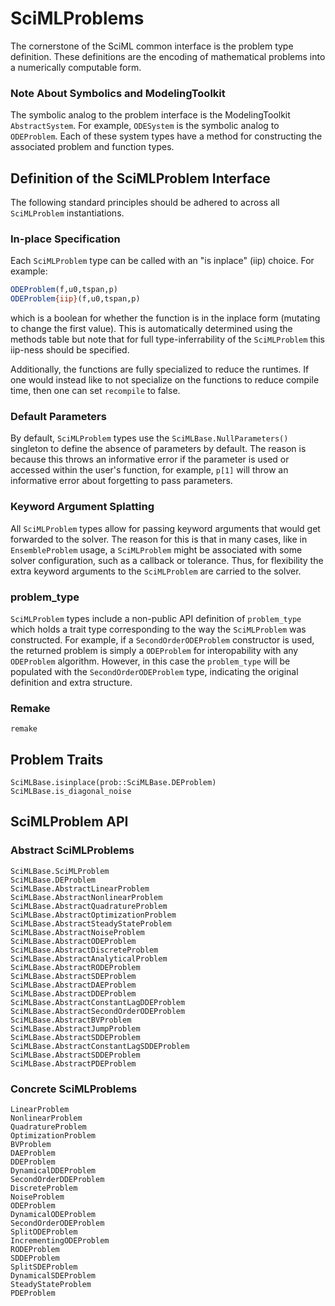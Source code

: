 # SciMLProblems

The cornerstone of the SciML common interface is the problem type definition.
These definitions are the encoding of mathematical problems into a numerically
computable form. 

### Note About Symbolics and ModelingToolkit

The symbolic analog to the problem interface is the ModelingToolkit `AbstractSystem`.
For example, `ODESystem` is the symbolic analog to `ODEProblem`. Each of these system
types have a method for constructing the associated problem and function types.

## Definition of the SciMLProblem Interface

The following standard principles should be adhered to across all 
`SciMLProblem` instantiations.

### In-place Specification

Each `SciMLProblem` type can be called with an "is inplace" (iip) choice. For example:

```julia
ODEProblem(f,u0,tspan,p)
ODEProblem{iip}(f,u0,tspan,p)
```

which is a boolean for whether the function is in the inplace form (mutating to
change the first value). This is automatically determined using the methods table
but note that for full type-inferrability of the `SciMLProblem` this iip-ness should
be specified.

Additionally, the functions are fully specialized to reduce the runtimes. If one
would instead like to not specialize on the functions to reduce compile time,
then one can set `recompile` to false.

### Default Parameters

By default, `SciMLProblem` types use the `SciMLBase.NullParameters()` singleton to
define the absence of parameters by default. The reason is because this throws an
informative error if the parameter is used or accessed within the user's function,
for example, `p[1]` will throw an informative error about forgetting to pass
parameters.

### Keyword Argument Splatting

All `SciMLProblem` types allow for passing keyword arguments that would get forwarded
to the solver. The reason for this is that in many cases, like in `EnsembleProblem`
usage, a `SciMLProblem` might be associated with some solver configuration, such as a
callback or tolerance. Thus, for flexibility the extra keyword arguments to the
`SciMLProblem` are carried to the solver.

### problem_type

`SciMLProblem` types include a non-public API definition of `problem_type` which holds
a trait type corresponding to the way the `SciMLProblem` was constructed. For example,
if a `SecondOrderODEProblem` constructor is used, the returned problem is simply a
`ODEProblem` for interopability with any `ODEProblem` algorithm. However, in this case
the `problem_type` will be populated with the `SecondOrderODEProblem` type, indicating
the original definition and extra structure.

### Remake

```@docs
remake
```

## Problem Traits

```@docs
SciMLBase.isinplace(prob::SciMLBase.DEProblem)
SciMLBase.is_diagonal_noise
```

## SciMLProblem API

### Abstract SciMLProblems

```@docs
SciMLBase.SciMLProblem
SciMLBase.DEProblem
SciMLBase.AbstractLinearProblem
SciMLBase.AbstractNonlinearProblem
SciMLBase.AbstractQuadratureProblem
SciMLBase.AbstractOptimizationProblem
SciMLBase.AbstractSteadyStateProblem
SciMLBase.AbstractNoiseProblem
SciMLBase.AbstractODEProblem
SciMLBase.AbstractDiscreteProblem
SciMLBase.AbstractAnalyticalProblem
SciMLBase.AbstractRODEProblem
SciMLBase.AbstractSDEProblem
SciMLBase.AbstractDAEProblem
SciMLBase.AbstractDDEProblem
SciMLBase.AbstractConstantLagDDEProblem
SciMLBase.AbstractSecondOrderODEProblem
SciMLBase.AbstractBVProblem
SciMLBase.AbstractJumpProblem
SciMLBase.AbstractSDDEProblem
SciMLBase.AbstractConstantLagSDDEProblem
SciMLBase.AbstractSDDEProblem
SciMLBase.AbstractPDEProblem
```

### Concrete SciMLProblems

```@docs
LinearProblem
NonlinearProblem
QuadratureProblem
OptimizationProblem
BVProblem
DAEProblem
DDEProblem
DynamicalDDEProblem
SecondOrderDDEProblem
DiscreteProblem
NoiseProblem
ODEProblem
DynamicalODEProblem
SecondOrderODEProblem
SplitODEProblem
IncrementingODEProblem
RODEProblem
SDDEProblem
SplitSDEProblem
DynamicalSDEProblem
SteadyStateProblem
PDEProblem
```